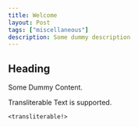 ```yaml
---
title: Welcome
layout: Post
tags: ["miscellaneous"]
description: Some dummy description
---
```


## Heading

Some Dummy Content.

Transliterable Text is supported.

```
<transliterable!>
```
